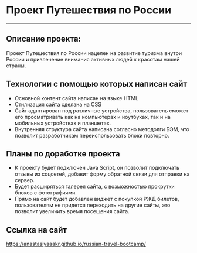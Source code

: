# Проект Путешествия по России 
------  
## **Описание проекта:**  
  Проект Путешествия по России нацелен на развитие туризма внутри России и привлечение внимания активных людей к красотам нашей страны.

## **Технологии с помощью которых написан сайт**  
* Основной контент сайта написан на языке HTML
* Стилизация сайта сделана на CSS
* Сайт адаптирован под различные устройства, пользователь сможет его просматривать как на компьютерах и ноутбуках, так и на мобильных устройствах и планшетах.
* Внутренняя структура сайта написана согласно методолги БЭМ, что позволит разработчикам переиспользовать блоки повторно.

## **Планы по доработке проекта**  
* К проекту будет подключен Java Script, он позволит подключать отзывы из соцсетей, добавит форму обратной связи для отправки на сервер.
* Будет расширяться галерея сайта, с возможностью прокрутки блоков с фотографиями.
* Прямо на сайт будет добавлен виджет с покупкой РЖД билетов, пользователям не придется переходить на другие сайты, это позволит увеличить время посещения сайта.

## **Ссылка на сайт** 
https://anastasiyaaakr.github.io/russian-travel-bootcamp/


